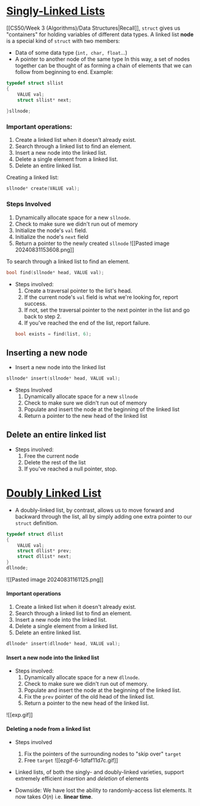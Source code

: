 # <u>Singly-Linked Lists</u> 

[[CS50/Week 3 (Algorithms)/Data Structures|Recall]], `struct` gives us "containers" for holding variables of different data types.
A linked list **node** is a special kind of `struct` with two members:
- Data of some data type (`int, char, float`...)
- A pointer to another node of the same type
In this way, a set of nodes together can be thought of as forming a chain of elements that we can follow from beginning to end.
Example:
```C
typedef struct sllist
{
	VALUE val;
	struct sllist* next;
	
}sllnode;
```
### Important operations:
1. Create a linked list when it doesn’t already exist. 
2. Search through a linked list to find an element. 
3. Insert a new node into the linked list.
4. Delete a single element from a linked list.
5. Delete an entire linked list.

Creating a linked list:
```C
sllnode* create(VALUE val);
```

### Steps Involved
1. Dynamically allocate space for a new `sllnode`.
2. Check to make sure we didn't run out of memory
3. Initialize the node's `val` field.
4. Initialize the node's `next` field
5. Return a pointer to the newly created `sllnode`
![[Pasted image 20240831153608.png]]


To search through a  linked list to find an element.
```C
bool find(sllnode* head, VALUE val);
```
- Steps involved:
	1. Create a traversal pointer to the list's head.
	2. If the current node's `val` field is what we're looking for, report success.
	3. If not, set the traversal pointer to the next pointer in the list and go back to step 2.
	4. If you've reached the end of the list, report failure.
	```C
	bool exists = find(list, 6);
	```

## Inserting a new node

- Insert a new node into the linked list
```C
sllnode* insert(sllnode* head, VALUE val);
```
- Steps Involved
	1. Dynamically allocate space for a new `sllnode`
	2. Check to make sure we didn't run out of memory
	3. Populate and insert the node at the beginning of the linked list
	4. Return a pointer to the new head of the linked list

## Delete an entire linked list

- Steps involved:
	1. Free the current node
	2. Delete the rest of the list
	3. If you've reached a null pointer, stop.

# <u>Doubly Linked List</u>

- A doubly-linked list, by contrast, allows us to move forward and backward through the list, all by simply adding one extra pointer to our `struct` definition.
```C
typedef struct dllist
{
	VALUE val;
	struct dllist* prev;
	struct dllist* next;
}
dllnode;
```

![[Pasted image 20240831161125.png]]
#### Important operations

1. Create a linked list when it doesn't already exist.
2. Search through a linked list to find an element.
3. Insert a new node into the linked list.
4. Delete a single element from a linked list.
5. Delete an entire linked list.
```C
dllnode* insert(dllnode* head, VALUE val);
```

#### Insert a new node into the linked list
- Steps involved:
	1. Dynamically allocate space for a new `dllnode`.
	2. Check to make sure we didn't run out of memory.
	3. Populate and insert the node at the beginning of the linked list.
	4. Fix the `prev` pointer of the old head of the linked list.
	5. Return a pointer to the new head of the linked list.

![[exp.gif]]

#### Deleting a node from a linked list
- Steps involved
	1. Fix the pointers of the surrounding nodes to "skip over" `target`
	2. Free `target`
![[ezgif-6-1dfaf11d7c.gif]]

- Linked lists, of both the singly- and doubly-linked varieties, support extremely efficient *insertion* and *deletion* of elements
- Downside: We have lost the ability to randomly-access list elements. It now takes $O(n)$ i.e. **linear time**.